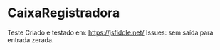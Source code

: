 # CaixaRegistradora
Teste
Criado e testado em: https://jsfiddle.net/
Issues: sem saída para entrada zerada.
